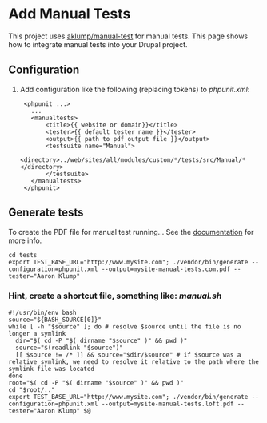 # Add Manual Tests

This project uses [aklump/manual-test](https://github.com/aklump/manual-test) for manual tests.  This page shows how to integrate manual tests into your Drupal project.

## Configuration

1. Add configuration like the following (replacing tokens) to _phpunit.xml_:

        <phpunit ...>
          ...
          <manualtests>
              <title>{{ website or domain}}</title>
              <tester>{{ default tester name }}</tester>
              <output>{{ path to pdf output file }}</output>
              <testsuite name="Manual">
                  <directory>../web/sites/all/modules/custom/*/tests/src/Manual/*</directory>
              </testsuite>
          </manualtests>
        </phpunit>
    
## Generate tests

To create the PDF file for manual test running... See the [documentation](https://github.com/aklump/manual-test) for more info.
  
    cd tests
    export TEST_BASE_URL="http://www.mysite.com"; ./vendor/bin/generate --configuration=phpunit.xml --output=mysite-manual-tests.com.pdf --tester="Aaron Klump"

### Hint, create a shortcut file, something like: _manual.sh_

    #!/usr/bin/env bash
    source="${BASH_SOURCE[0]}"
    while [ -h "$source" ]; do # resolve $source until the file is no longer a symlink
      dir="$( cd -P "$( dirname "$source" )" && pwd )"
      source="$(readlink "$source")"
      [[ $source != /* ]] && source="$dir/$source" # if $source was a relative symlink, we need to resolve it relative to the path where the symlink file was located
    done
    root="$( cd -P "$( dirname "$source" )" && pwd )"
    cd "$root/.."
    export TEST_BASE_URL="http://www.mysite.com"; ./vendor/bin/generate --configuration=phpunit.xml --output=mysite-manual-tests.loft.pdf --tester="Aaron Klump" $@
